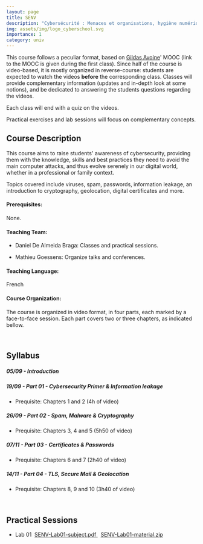 ```yaml
---
layout: page
title: SENV
description: "Cybersécurité : Menaces et organisations, hygiène numérique"
img: assets/img/logo_cyberschool.svg
importance: 1
category: univ
---
```


<p>This course follows a peculiar format, based on <a href="https://www.avoine.net/">Gildas Avoine</a>' MOOC (link to the MOOC is given during the first class).
Since half of the course is video-based, it is mostly organized in reverse-course: students are expected to watch the videos <b>before</b> the corresponding class. 
Classes will provide complementary information (updates and in-depth look at some notions), and be dedicated to answering the students questions regarding the videos.</p>
<p>Each class will end with a quiz on the videos.</p>
<p>Practical exercises and lab sessions will focus on complementary concepts.</p>

<h2> Course Description </h2>
<p>This course aims to raise students' awareness of cybersecurity, providing them with the knowledge, skills and best practices they need to avoid the main computer attacks, and thus evolve serenely in our digital world, whether in a professional or family context.</p>
<p>Topics covered include viruses, spam, passwords, information leakage, an introduction to cryptography, geolocation, digital certificates and more.</p>

<h4> Prerequisites: </h4> <p>None.</p>
<h4> Teaching Team: </h4> 
<ul>
    <li><p>Daniel De Almeida Braga: Classes and practical sessions.</p></li>
    <li><p>Mathieu Goessens: Organize talks and conferences.</p></li>
</ul>
<h4> Teaching Language: </h4> <p>French</p>
<h4> Course Organization: <a href="/assets/teaching/slides/senv_0_organization.pdf" target="_blank"><i class="fa fa-file-pdf"></i></a> </h4>
<p>The course is organized in video format, in four parts, each marked by a face-to-face session. Each part covers two or three chapters, as indicated bellow.</p>

<p><br/></p>

<h2> Syllabus </h2>

<h5> 05/09 - Introduction <a href="/assets/teaching/slides/senv_1_introduction.pdf" target="_blank"><i class="fa fa-file-pdf"></i></a></h5>
<h5> 19/09 - Part 01 - Cybersecurity Primer & Information leakage <a href="/assets/teaching/slides/senv_2_primer_leakage.pdf" target="_blank"><i class="fa fa-file-pdf"></i></a></h5>
<ul>
    <li><p>Prequisite: Chapters 1 and 2 (4h of video)</p></li>
</ul>
<h5>26/09 - Part 02 - Spam, Malware & Cryptography <a href="/assets/teaching/slides/senv_3_spam_malware_crypto.pdf" target="_blank"><i class="fa fa-file-pdf"></i></a></h5>
<ul>
    <li><p>Prequisite: Chapters 3, 4 and 5 (5h50 of video)</p></li>
</ul>
<h5>07/11 - Part 03 - Certificates & Passwords <a href="/assets/teaching/slides/senv_4_certificate_passwords.pdf" target="_blank"><i class="fa fa-file-pdf"></i></a></h5>
<ul>
    <li><p>Prequisite: Chapters 6 and 7 (2h40 of video)</p></li>
</ul>
<h5>14/11 - Part 04 - TLS, Secure Mail & Geolocation <a href="/assets/teaching/slides/senv_5_tls_mail_geolocation.pdf" target="_blank"><i class="fa fa-file-pdf"></i></a></h5>
<ul>
    <li><p>Prequisite: Chapters 8, 9 and 10 (3h40 of video)</p></li>
</ul>

<p><br/></p>

<h2> Practical Sessions </h2>
<ul>
    <li> Lab 01&nbsp; 
        <a href="/assets/teaching/labs/senv_lab01_subject.pdf" target="_blank">SENV-Lab01-subject.pdf <i class="fa fa-file-pdf"></i></a> &nbsp; 
        <a href="/assets/teaching/labs/senv_lab01_material.zip" target="_blank">SENV-Lab01-material.zip <i class="fa fa-folder"></i></a>
    </li>
</ul>

